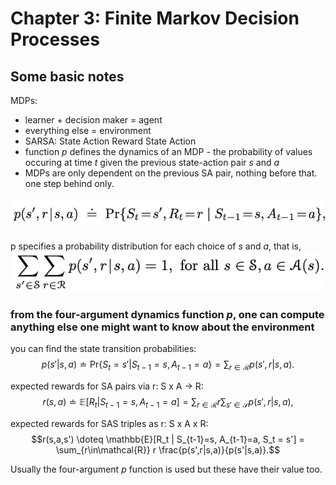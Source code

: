 # Chapter 3: Finite Markov Decision Processes
> 

## Some basic notes
MDPs:
* learner + decision maker = agent
* everything else = environment 
* SARSA: State Action Reward State Action
* function *p* defines the dynamics of an MDP - the probability of values occuring at time *t* given the previous state-action pair *s* and *a*
* MDPs are only dependent on the previous SA pair, nothing before that. one step behind only.

![prob1](src/prob1.png)

p specifies a probability distribution for each choice of *s* and *a*, that is, 
![prob2](src/prob2.png)

### from the four-argument dynamics function *p*, one can compute anything else one might want to know about the environment
you can find the state transition probabilities:
$$p(s'|s,a) \doteq \text{Pr}\{S_t = s' | S_{t-1} = s, A_{t-1} = a\} = \sum_{r \in \mathcal{R}} p(s',r|s,a).$$

expected rewards for SA pairs via r: S x A -> R:
$$r(s,a) \doteq \mathbb{E}[R_t | S_{t-1}=s, A_{t-1}=a] = \sum_{r\in\mathcal{R}} r \sum_{s'\in\mathcal{S}} p(s',r|s,a),$$

expected rewards for SAS triples as r: S x A x R:
$$r(s,a,s') \doteq \mathbb{E}[R_t | S_{t-1}=s, A_{t-1}=a, S_t = s'] = \sum_{r\in\mathcal{R}} r \frac{p(s',r|s,a)}{p(s'|s,a)}.$$

Usually the four-argument *p* function is used but these have their value too.


